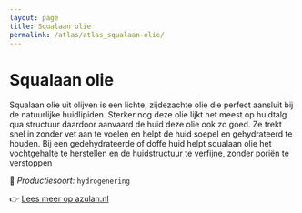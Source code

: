 ```yaml
---
layout: page
title: Squalaan olie
permalink: /atlas/atlas_squalaan-olie/
---
```


# Squalaan olie

Squalaan olie uit olijven is een lichte, zijdezachte olie die perfect aansluit bij de natuurlijke huidlipiden. Sterker nog deze olie lijkt het meest op huidtalg qua structuur daardoor aanvaard de huid deze olie ook zo goed. Ze trekt snel in zonder vet aan te voelen en helpt de huid soepel en gehydrateerd te houden.&nbsp;Bij een gedehydrateerde of doffe huid helpt squalaan olie het vochtgehalte te herstellen en de huidstructuur te verfijne, zonder poriën te verstoppen

🔧 *Productiesoort:* `hydrogenering`

👉 [Lees meer op azulan.nl](https://azulan.nl/atlas/squalaan-olie)